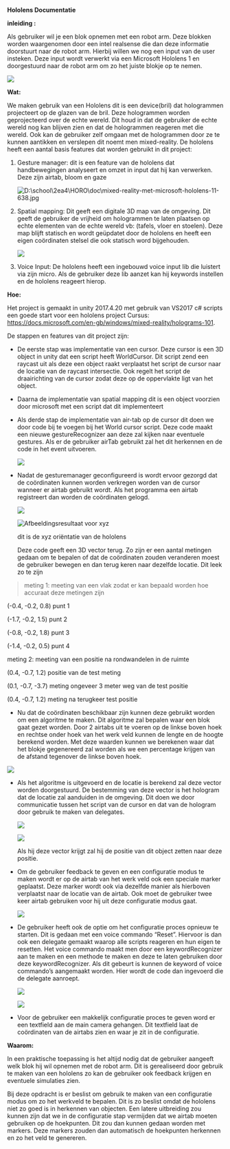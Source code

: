 **Hololens Documentatie**

**inleiding :**

Als gebruiker wil je een blok opnemen met een robot arm. Deze blokken worden
waargenomen door een intel realsense die dan deze informatie doorstuurt naar de
robot arm. Hierbij willen we nog een input van de user insteken. Deze input
wordt verwerkt via een Microsoft Hololens 1 en doorgestuurd naar de robot arm om
zo het juiste blokje op te nemen.

![](media/83b10f5c9c219c4e822b426620acda8d.png)

**Wat:**

We maken gebruik van een Hololens dit is een device(bril) dat hologrammen
projecteert op de glazen van de bril. Deze hologrammen worden geprojecteerd over
de echte wereld. Dit houd in dat de gebruiker de echte wereld nog kan blijven
zien en dat de hologrammen reageren met die wereld. Ook kan de gebruiker zelf
omgaan met de hologrammen door ze te kunnen aantikken en verslepen dit noemt men
mixed-reality. De hololens heeft een aantal basis features dat worden gebruikt
in dit project:

1.  Gesture manager: dit is een feature van de hololens dat handbewegingen
    analyseert en omzet in input dat hij kan verwerken. Deze zijn airtab, bloom
    en gaze

    ![D:\\school\\2ea4\\HORO\\doc\\mixed-reality-met-microsoft-hololens-11-638.jpg](media/3d7ba9116a30d182120839e3a690e649.jpg)

2.  Spatial mapping: Dit geeft een digitale 3D map van de omgeving. Dit geeft de
    gebruiker de vrijheid om hologrammen te laten plaatsen op echte elementen
    van de echte wereld vb: (tafels, vloer en stoelen). Deze map blijft statisch
    en wordt geüpdatet door de hololens en heeft een eigen coördinaten stelsel
    die ook statisch word bijgehouden.

    ![](media/5539c94a01b495840e72c7f31433c663.jpg)

3.  Voice Input: De hololens heeft een ingebouwd voice input lib die luistert
    via zijn micro. Als de gebruiker deze lib aanzet kan hij keywords instellen
    en de hololens reageert hierop.

**Hoe:**

Het project is gemaakt in unity 2017.4.20 met gebruik van VS2017 c\# scripts een
goede start voor een hololens project Cursus:
<https://docs.microsoft.com/en-gb/windows/mixed-reality/holograms-101>.

De stappen en features van dit project zijn:

-   De eerste stap was implementatie van een cursor. Deze cursor is een 3D
    object in unity dat een script heeft WorldCursor. Dit script zend een
    raycast uit als deze een object raakt verplaatst het script de cursor naar
    de locatie van de raycast intersectie. Ook regelt het script de
    draairichting van de cursor zodat deze op de oppervlakte ligt van het
    object.

-   Daarna de implementatie van spatial mapping dit is een object voorzien door
    microsoft met een script dat dit implementeert

-   Als derde stap de implementatie van air-tab op de cursor dit doen we door
    code bij te voegen bij het World cursor script. Deze code maakt een nieuwe
    gestureRecognizer aan deze zal kijken naar eventuele gestures. Als er de
    gebruiker airTab gebruikt zal het dit herkennen en de code in het event
    uitvoeren.

    ![](media/16fff27520838b4efb46b97756adce30.png)

-   Nadat de gesturemanager geconfigureerd is wordt ervoor gezorgd dat de
    coördinaten kunnen worden verkregen worden van de cursor wanneer er airtab
    gebruikt wordt. Als het programma een airtab registreert dan worden de
    coördinaten gelogd.

    ![](media/be2007e27743d37792379238490244ff.png)

    ![Afbeeldingsresultaat voor xyz](media/329fd3b89755d3f0bb60404a13f865f2.jpg)

    dit is de xyz oriëntatie van de hololens

    Deze code geeft een 3D vector terug. Zo zijn er een aantal metingen gedaan
    om te bepalen of dat de coördinaten zouden veranderen moest de gebruiker
    bewegen en dan terug keren naar dezelfde locatie. Dit leek zo te zijn

>   meting 1: meeting van een vlak zodat er kan bepaald worden hoe accuraat deze
>   metingen zijn

(-0.4, -0.2, 0.8) punt 1

(-1.7, -0.2, 1.5) punt 2

(-0.8, -0.2, 1.8) punt 3

(-1.4, -0.2, 0.5) punt 4

meting 2: meeting van een positie na rondwandelen in de ruimte

(0.4, -0.7, 1.2) positie van de test meting

(0.1, -0.7, -3.7) meting ongeveer 3 meter weg van de test positie

(0.4, -0.7, 1.2) meting na terugkeer test positie

-   Nu dat de coördinaten beschikbaar zijn kunnen deze gebruikt worden om een
    algoritme te maken. Dit algoritme zal bepalen waar een blok gaat gezet
    worden. Door 2 airtabs uit te voeren op de linkse boven hoek en rechtse
    onder hoek van het werk veld kunnen de lengte en de hoogte berekend worden.
    Met deze waarden kunnen we berekenen waar dat het blokje gegenereerd zal
    worden als we een percentage krijgen van de afstand tegenover de linkse
    boven hoek.

![](media/3855fff6967339fa1b4b86d38a0a5e7d.png)

-   Als het algoritme is uitgevoerd en de locatie is berekend zal deze vector
    worden doorgestuurd. De bestemming van deze vector is het hologram dat de
    locatie zal aanduiden in de omgeving. Dit doen we door communicatie tussen
    het script van de cursor en dat van de hologram door gebruik te maken van
    delegates.

    ![](media/bac7b97111058721b70c0b4a95cb600b.png)

    ![](media/7e6ca465c7f5b781c43b413a786bf168.png)

    Als hij deze vector krijgt zal hij de positie van dit object zetten naar
    deze positie.

-   Om de gebruiker feedback te geven en een configuratie modus te maken wordt
    er op de airtab van het werk veld ook een speciale marker geplaatst. Deze
    marker wordt ook via dezelfde manier als hierboven verplaatst naar de
    locatie van de airtab. Ook moet de gebruiker twee keer airtab gebruiken voor
    hij uit deze configuratie modus gaat.

    ![](media/258087991ca1e7d3592c3cb53b0d5760.png)

-   De gebruiker heeft ook de optie om het configuratie proces opnieuw te
    starten. Dit is gedaan met een voice commando “Reset”. Hiervoor is dan ook
    een delegate gemaakt waarop alle scripts reageren en hun eigen te resetten.
    Het voice commando maakt men door een keywordRecognizer aan te maken en een
    methode te maken en deze te laten gebruiken door deze keywordRecognizer. Als
    dit gebeurt is kunnen de keyword of voice commando’s aangemaakt worden. Hier
    wordt de code dan ingevoerd die de delegate aanroept.

    ![](media/47d3adf8ec80344ac10c9be8695b98c1.png)

    ![](media/da26ecc3c3a3ce551e280e8488534b1b.png)

-   Voor de gebruiker een makkelijk configuratie proces te geven word er een
    textfield aan de main camera gehangen. Dit textfield laat de coördinaten van
    de airtabs zien en waar je zit in de configuratie.

**Waarom:**

In een praktische toepassing is het altijd nodig dat de gebruiker aangeeft welk
blok hij wil opnemen met de robot arm. Dit is gerealiseerd door gebruik te maken
van een hololens zo kan de gebruiker ook feedback krijgen en eventuele
simulaties zien.

Bij deze opdracht is er beslist om gebruik te maken van een configuratie modus
om zo het werkveld te bepalen. Dit is zo beslist omdat de hololens niet zo goed
is in herkennen van objecten. Een latere uitbreiding zou kunnen zijn dat we in
de configuratie stap vermijden dat we airtab moeten gebruiken op de hoekpunten.
Dit zou dan kunnen gedaan worden met markers. Deze markers zouden dan
automatisch de hoekpunten herkennen en zo het veld te genereren.

